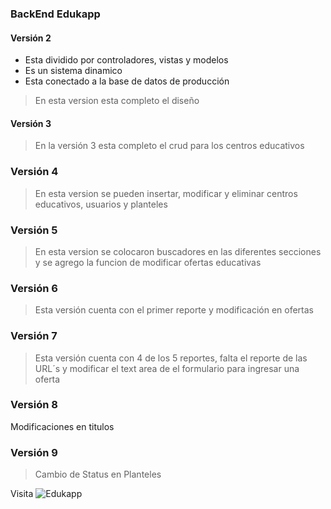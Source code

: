 ### BackEnd Edukapp
#### Versión 2 

* Esta dividido por controladores, vistas y modelos
* Es un sistema dinamico 
* Esta conectado a la base de datos de producción

>En esta version esta completo el diseño

#### Versión 3
>En la versión 3 esta completo el crud para los centros educativos

### Versión 4
>En esta version se pueden insertar, modificar y eliminar centros educativos, usuarios y planteles

### Versión 5
>En esta version se colocaron buscadores en las diferentes secciones y se agrego la funcion de modificar ofertas educativas

### Versión 6
>Esta versión cuenta con el primer reporte y modificación en ofertas 

### Versión 7
>Esta versión cuenta con 4 de los 5 reportes, falta el reporte de las URL´s y modificar el text area de el formulario para ingresar una oferta

### Versión 8
Modificaciones en titulos

### Versión 9 
>Cambio de Status en Planteles

Visita ![Edukapp](https://edukapp.com.mx/)